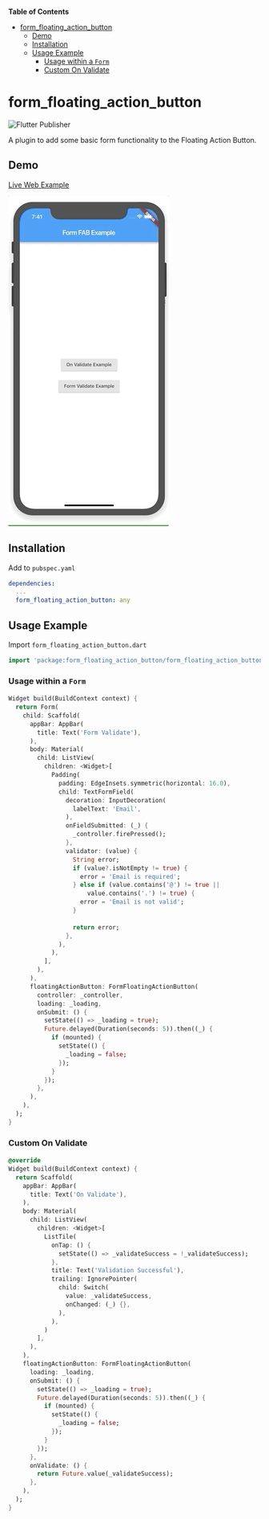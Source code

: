 <!-- START doctoc generated TOC please keep comment here to allow auto update -->
<!-- DON'T EDIT THIS SECTION, INSTEAD RE-RUN doctoc TO UPDATE -->
**Table of Contents**

- [form_floating_action_button](#form_floating_action_button)
  - [Demo](#demo)
  - [Installation](#installation)
  - [Usage Example](#usage-example)
    - [Usage within a `Form`](#usage-within-a-form)
    - [Custom On Validate](#custom-on-validate)

<!-- END doctoc generated TOC please keep comment here to allow auto update -->

# form_floating_action_button

![Flutter Publisher](https://github.com/peiffer-innovations/form_floating_action_button/workflows/Flutter%20Publisher/badge.svg)

A plugin to add some basic form functionality to the Floating Action Button.

## Demo

[Live Web Example](https://peiffer-innovations.github.io/form_floating_action_button/web/index.html)

![Example](example.gif)

## Installation

Add to `pubspec.yaml`

```yaml
dependencies:
  ...
  form_floating_action_button: any
```

## Usage Example

Import `form_floating_action_button.dart`

```dart
import 'package:form_floating_action_button/form_floating_action_button.dart';
```

### Usage within a `Form`

```dart
Widget build(BuildContext context) {
  return Form(
    child: Scaffold(
      appBar: AppBar(
        title: Text('Form Validate'),
      ),
      body: Material(
        child: ListView(
          children: <Widget>[
            Padding(
              padding: EdgeInsets.symmetric(horizontal: 16.0),
              child: TextFormField(
                decoration: InputDecoration(
                  labelText: 'Email',
                ),
                onFieldSubmitted: (_) {
                  _controller.firePressed();
                },
                validator: (value) {
                  String error;
                  if (value?.isNotEmpty != true) {
                    error = 'Email is required';
                  } else if (value.contains('@') != true ||
                      value.contains('.') != true) {
                    error = 'Email is not valid';
                  }

                  return error;
                },
              ),
            ),
          ],
        ),
      ),
      floatingActionButton: FormFloatingActionButton(
        controller: _controller,
        loading: _loading,
        onSubmit: () {
          setState(() => _loading = true);
          Future.delayed(Duration(seconds: 5)).then((_) {
            if (mounted) {
              setState(() {
                _loading = false;
              });
            }
          });
        },
      ),
    ),
  );
}
```

### Custom On Validate

```dart
@override
Widget build(BuildContext context) {
  return Scaffold(
    appBar: AppBar(
      title: Text('On Validate'),
    ),
    body: Material(
      child: ListView(
        children: <Widget>[
          ListTile(
            onTap: () {
              setState(() => _validateSuccess = !_validateSuccess);
            },
            title: Text('Validation Successful'),
            trailing: IgnorePointer(
              child: Switch(
                value: _validateSuccess,
                onChanged: (_) {},
              ),
            ),
          )
        ],
      ),
    ),
    floatingActionButton: FormFloatingActionButton(
      loading: _loading,
      onSubmit: () {
        setState(() => _loading = true);
        Future.delayed(Duration(seconds: 5)).then((_) {
          if (mounted) {
            setState(() {
              _loading = false;
            });
          }
        });
      },
      onValidate: () {
        return Future.value(_validateSuccess);
      },
    ),
  );
}
```
